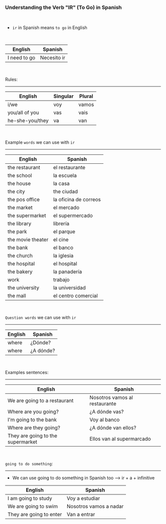 ### Understanding the Verb "IR" (To Go) in Spanish

</br>

* `ir` in Spanish means `to go` in English
  
</br>

English                | Spanish            
---------------------- | ---------------------------
I need to go           | Necesito ir

</br>

Rules:

-----------------------

English            | Singular  | Plural
-------------------|---------- | -------------
i/we               | voy       | vamos
you/all of you     | vas       | vais
he-she-you/they    | va        | van

</br>

Example `words` we can use with `ir`

-------------------

English           | Spanish            
----------------- | ---------------------------
the restaurant    | el restaurante
the school        | la escuela 
the house         | la casa
the city          | the ciudad 
the pos office    | la oficina de correos
the market        | el mercado 
the supermarket   | el supermercado
the library       | librería
the park          | el parque
the movie theater | el cine
the bank          | el banco
the church        | la iglesia
the hospital      | el hospital
the bakery        | la panadería
work              | trabajo
the university    | la universidad
the mall          | el centro comercial

</br>

`Question words` we can use with `ir`

-------------------

English    | Spanish            
---------- | ---------------------------
where      | ¿Dónde?
where      | ¿A dónde? 

</br>

Examples sentences:

-------------------

English                        | Spanish            
-----------------------------  | ---------------------------
We are going to a restaurant   | Nosotros vamos al restaurante
Where are you going?           | ¿A dónde vas?
I'm going to the bank          | Voy al banco
Where are they going?          | ¿A dónde van ellos?
They are going to the supermarket | Ellos van al supermarcado

</br>

`going to do something`:

-------------------

* We can use going to do something in Spanish too --> ir + a + infinitive

English                 | Spanish            
----------------------- | ---------------------------
I am going to study     | Voy a estudiar
We are going to swim    | Nosotros vamos a nadar
They are going to enter | Van a entrar